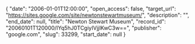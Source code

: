 {
  "date": "2006-01-01T12:00:00", 
  "open_access": false, 
  "target_url": "https://sites.google.com/site/newtonstewartmuseum/", 
  "description": "", 
  "end_date": null, 
  "title": "Newton Stewart Museum", 
  "record_id": "20060101T120000/IYq5hJ0TCgiyIVjjlKwC3w==", 
  "publisher": "google.com", 
  "slug": 33299, 
  "start_date": null
}

